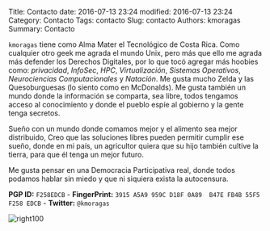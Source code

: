 Title: Contacto
date: 2016-07-13 23:24
modified: 2016-07-13 23:24
Category: Contacto
Tags: contacto
Slug: contacto
Authors: kmoragas
Summary: Contacto

`kmoragas` tiene como Alma Mater el Tecnológico de Costa Rica. Como cualquier otro geek me agrada el mundo Unix, pero más que ello me agrada más defender los Derechos Digitales, por lo que tocó agregar más hoobies como: _privacidad_, _InfoSec_, _HPC_, _Virtualización_, _Sistemas Operativos_, _Neurociencias Computacionales_ y _Natación_. Me gusta mucho Zelda y las Quesoburguesas (lo siento como en McDonalds). Me gusta también un mundo donde la información se comparta, sea libre, todos tengamos acceso al conocimiento y donde el pueblo espíe al gobierno y la gente tenga secretos. 

Sueño con un mundo donde comamos mejor y el alimento sea mejor distribuido, Creo que las soluciones libres pueden permitir cumplir ese sueño, donde en mi país, un agricultor quiera que su hijo también cultive la tierra, para que él tenga un mejor futuro. 

Me gusta pensar en una Democracia Participativa real, donde todos podamos hablar sin miedo y que ni siquiera exista la autocensura. 

__PGP ID:__ `F258EDCB` - __FingerPrint:__ `3915 A5A9 959C D18F 0A89  B47E FB4B 55F5 F258 EDCB` - __Twitter:__ `@kmoragas`

![right100](theme/images/kmoragas.jpg)